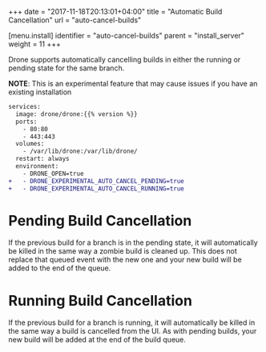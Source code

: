 +++
date = "2017-11-18T20:13:01+04:00"
title = "Automatic Build Cancellation"
url = "auto-cancel-builds"

[menu.install]
  identifier = "auto-cancel-builds"
  parent = "install_server"
  weight = 11
+++

Drone supports automatically cancelling builds in either the running or pending state for the same branch.

**NOTE**: This is an experimental feature that may cause issues if you have an existing installation

```diff
services:
  image: drone/drone:{{% version %}}
  ports:
    - 80:80
    - 443:443
  volumes:
    - /var/lib/drone:/var/lib/drone/
  restart: always
  environment:
    - DRONE_OPEN=true
+   - DRONE_EXPERIMENTAL_AUTO_CANCEL_PENDING=true
+   - DRONE_EXPERIMENTAL_AUTO_CANCEL_RUNNING=true
```

# Pending Build Cancellation

If the previous build for a branch is in the pending state, it will automatically be killed in the same way a zombie build is cleaned up. This does not replace that queued event with the new one and your new build will be added to the end of the queue.

# Running Build Cancellation

If the previous build for a branch is running, it will automatically be killed in the same way a build is cancelled from the UI. As with pending builds, your new build will be added at the end of the build queue.
